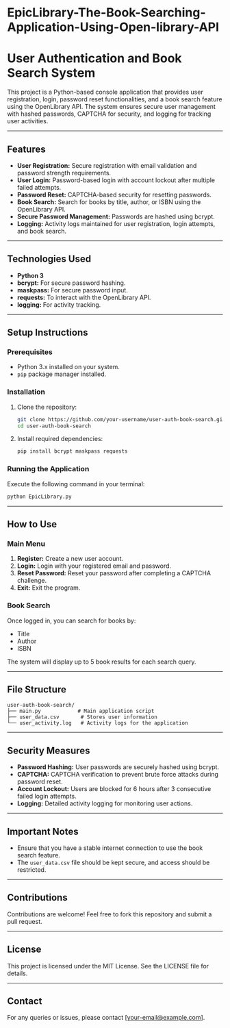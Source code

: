 # EpicLibrary-The-Book-Searching-Application-Using-Open-library-API
# User Authentication and Book Search System

This project is a Python-based console application that provides user registration, login, password reset functionalities, and a book search feature using the OpenLibrary API. The system ensures secure user management with hashed passwords, CAPTCHA for security, and logging for tracking user activities.

---
## Features
- **User Registration:** Secure registration with email validation and password strength requirements.
- **User Login:** Password-based login with account lockout after multiple failed attempts.
- **Password Reset:** CAPTCHA-based security for resetting passwords.
- **Book Search:** Search for books by title, author, or ISBN using the OpenLibrary API.
- **Secure Password Management:** Passwords are hashed using bcrypt.
- **Logging:** Activity logs maintained for user registration, login attempts, and book search.

---
## Technologies Used
- **Python 3**
- **bcrypt:** For secure password hashing.
- **maskpass:** For secure password input.
- **requests:** To interact with the OpenLibrary API.
- **logging:** For activity tracking.

---
## Setup Instructions

### Prerequisites
- Python 3.x installed on your system.
- `pip` package manager installed.

### Installation
1. Clone the repository:
   ```bash
   git clone https://github.com/your-username/user-auth-book-search.git
   cd user-auth-book-search
   ```
2. Install required dependencies:
   ```bash
   pip install bcrypt maskpass requests
   ```

### Running the Application
Execute the following command in your terminal:
```bash
python EpicLibrary.py
```

---
## How to Use

### Main Menu
1. **Register:** Create a new user account.
2. **Login:** Login with your registered email and password.
3. **Reset Password:** Reset your password after completing a CAPTCHA challenge.
4. **Exit:** Exit the program.

### Book Search
Once logged in, you can search for books by:
- Title
- Author
- ISBN

The system will display up to 5 book results for each search query.

---
## File Structure
```
user-auth-book-search/
├── main.py            # Main application script
├── user_data.csv       # Stores user information
└── user_activity.log   # Activity logs for the application
```

---
## Security Measures
- **Password Hashing:** User passwords are securely hashed using bcrypt.
- **CAPTCHA:** CAPTCHA verification to prevent brute force attacks during password reset.
- **Account Lockout:** Users are blocked for 6 hours after 3 consecutive failed login attempts.
- **Logging:** Detailed activity logging for monitoring user actions.

---
## Important Notes
- Ensure that you have a stable internet connection to use the book search feature.
- The `user_data.csv` file should be kept secure, and access should be restricted.

---
## Contributions
Contributions are welcome! Feel free to fork this repository and submit a pull request.

---
## License
This project is licensed under the MIT License. See the LICENSE file for details.

---
## Contact
For any queries or issues, please contact [your-email@example.com].

